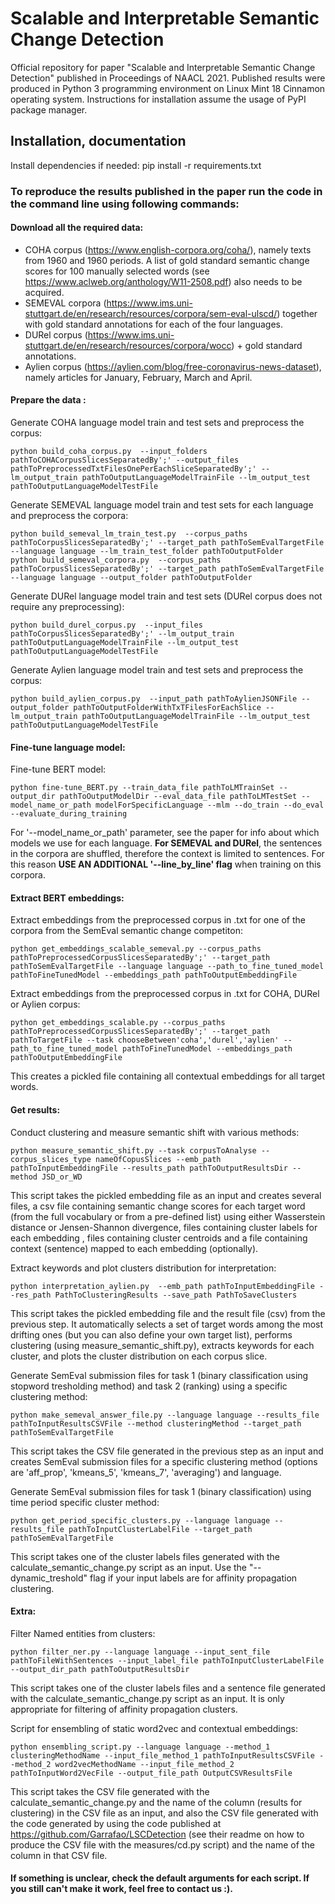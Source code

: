 # Scalable and Interpretable Semantic Change Detection

Official repository for paper "Scalable and Interpretable Semantic Change Detection" published in Proceedings of NAACL 2021. Published results were produced in Python 3 programming environment on Linux Mint 18 Cinnamon operating system. Instructions for installation assume the usage of PyPI package manager.<br/>


## Installation, documentation ##

Install dependencies if needed: pip install -r requirements.txt

### To reproduce the results published in the paper run the code in the command line using following commands: ###

#### Download all the required data:<br/>

* COHA corpus (https://www.english-corpora.org/coha/), namely texts from 1960 and 1960 periods. A list of gold standard semantic change scores for 100 manually selected words (see https://www.aclweb.org/anthology/W11-2508.pdf) also needs to be acquired.
* SEMEVAL corpora (https://www.ims.uni-stuttgart.de/en/research/resources/corpora/sem-eval-ulscd/) together with gold standard annotations for each of the four languages.
* DURel corpus (https://www.ims.uni-stuttgart.de/en/research/resources/corpora/wocc) + gold standard annotations.
* Aylien corpus (https://aylien.com/blog/free-coronavirus-news-dataset), namely articles for January, February, March and April.


#### Prepare the data :<br/> 

Generate COHA language model train and test sets and preprocess the corpus:<br/>

```
python build_coha_corpus.py  --input_folders pathToCOHACorpusSlicesSeparatedBy';' --output_files pathToPreprocessedTxtFilesOnePerEachSliceSeparatedBy';' --lm_output_train pathToOutputLanguageModelTrainFile --lm_output_test pathToOutputLanguageModelTestFile
```

Generate SEMEVAL language model train and test sets for each language and preprocess the corpora:<br/>

```
python build_semeval_lm_train_test.py  --corpus_paths pathToCorpusSlicesSeparatedBy';' --target_path pathToSemEvalTargetFile --language language --lm_train_test_folder pathToOutputFolder
python build_semeval_corpora.py  --corpus_paths pathToCorpusSlicesSeparatedBy';' --target_path pathToSemEvalTargetFile --language language --output_folder pathToOutputFolder
```

Generate DURel language model train and test sets (DURel corpus does not require any preprocessing):<br/>

```
python build_durel_corpus.py  --input_files pathToCorpusSlicesSeparatedBy';' --lm_output_train pathToOutputLanguageModelTrainFile --lm_output_test pathToOutputLanguageModelTestFile
```

Generate Aylien language model train and test sets and preprocess the corpus:<br/>

```
python build_aylien_corpus.py  --input_path pathToAylienJSONFile --output_folder pathToOutputFolderWithTxTFilesForEachSlice --lm_output_train pathToOutputLanguageModelTrainFile --lm_output_test pathToOutputLanguageModelTestFile
```

#### Fine-tune language model:<br/>

Fine-tune BERT model:<br/>

```
python fine-tune_BERT.py --train_data_file pathToLMTrainSet --output_dir pathToOutputModelDir --eval_data_file pathToLMTestSet --model_name_or_path modelForSpecificLanguage --mlm --do_train --do_eval --evaluate_during_training
```

For '--model_name_or_path' parameter, see the paper for info about which models we use for each language. **For SEMEVAL and DURel**, the sentences in the corpora are shuffled, therefore the context is limited to sentences. For this reason **USE AN ADDITIONAL '--line_by_line' flag** when training on this corpora.

#### Extract BERT embeddings:<br/>

Extract embeddings from the preprocessed corpus in .txt for one of the corpora from the SemEval semantic change competiton:<br/>

```
python get_embeddings_scalable_semeval.py --corpus_paths pathToPreprocessedCorpusSlicesSeparatedBy';' --target_path pathToSemEvalTargetFile --language language --path_to_fine_tuned_model pathToFineTunedModel --embeddings_path pathToOutputEmbeddingFile
```

Extract embeddings from the preprocessed corpus in .txt for COHA, DURel or Aylien corpus:<br/>

```
python get_embeddings_scalable.py --corpus_paths pathToPreprocessedCorpusSlicesSeparatedBy';' --target_path pathToTargetFile --task chooseBetween'coha','durel','aylien' --path_to_fine_tuned_model pathToFineTunedModel --embeddings_path pathToOutputEmbeddingFile
```

This creates a pickled file containing all contextual embeddings for all target words.<br/>

#### Get results:<br/>

Conduct clustering and measure semantic shift with various methods:<br/>

```
python measure_semantic_shift.py --task corpusToAnalyse --corpus_slices_type nameOfCopusSlices --emb_path pathToInputEmbeddingFile --results_path pathToOutputResultsDir --method JSD_or_WD
```

This script takes the pickled embedding file as an input and creates several files, a csv file containing semantic change scores for each target word (from the full vocabulary or from a pre-defined list) using either Wasserstein distance or Jensen-Shannon divergence, files containing cluster labels for each embedding , files containing cluster centroids and a file containing context (sentence) mapped to each embedding (optionally).<br/>

Extract keywords and plot clusters distribution for interpretation:<br/>

```
python interpretation_aylien.py  --emb_path pathToInputEmbeddingFile --res_path PathToClusteringResults --save_path PathToSaveClusters
```

This script takes the pickled embedding file and the result file (csv) from the previous step. It automatically selects a set of target words among the most drifting ones (but you can also define your own target list), performs clustering (using measure_semantic_shift.py), extracts keywords for each cluster, and plots the cluster distribution on each corpus slice.


Generate SemEval submission files for task 1 (binary classification using stopword tresholding method) and task 2 (ranking) using a specific clustering method:<br/>

```
python make_semeval_answer_file.py --language language --results_file pathToInputResultsCSVFile --method clusteringMethod --target_path pathToSemEvalTargetFile
```

This script takes the CSV file generated in the previous step as an input and creates SemEval submission files for a specific clustering method (options are 'aff_prop', 'kmeans_5', 'kmeans_7', 'averaging') and language.<br/>

Generate SemEval submission files for task 1 (binary classification) using time period specific cluster method:<br/>

```
python get_period_specific_clusters.py --language language --results_file pathToInputClusterLabelFile --target_path pathToSemEvalTargetFile
```
This script takes one of the cluster labels files generated with the calculate_semantic_change.py script as an input. Use the "--dynamic_treshold" flag if your input labels are for affinity propagation clustering.<br/>

#### Extra:<br/>

Filter Named entities from clusters:<br/>

```
python filter_ner.py --language language --input_sent_file pathToFileWithSentences --input_label_file pathToInputClusterLabelFile --output_dir_path pathToOutputResultsDir
```

This script takes one of the cluster labels files and a sentence file generated with the calculate_semantic_change.py script as an input. It is only appropriate for filtering of affinity propagation clusters.<br/>

Script for ensembling of static word2vec and contextual embeddings:<br/>

```
python ensembling_script.py --language language --method_1 clusteringMethodName --input_file_method_1 pathToInputResultsCSVFile --method_2 word2vecMethodName --input_file_method_2 pathToInputWord2VecFile --output_file_path OutputCSVResultsFile
```

This script takes the CSV file generated with the calculate_semantic_change.py and the name of the column (results for clustering) in the CSV file as an input, and also the CSV file generated with the code generated
by using the code published at https://github.com/Garrafao/LSCDetection (see their readme on how to produce the CSV file with the measures/cd.py script) and the name of the column in that CSV file. 

#### If something is unclear, check the default arguments for each script. If you still can't make it work, feel free to contact us :).

